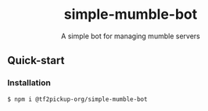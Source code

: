 <h1 align="center">simple-mumble-bot</h1>

<p align="center">A simple bot for managing mumble servers</p>

## Quick-start

### Installation

```bash
$ npm i @tf2pickup-org/simple-mumble-bot
```
